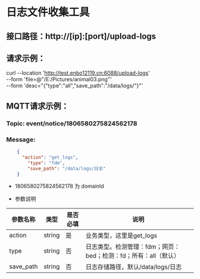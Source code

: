 # 日志文件收集工具

## 接口路径：http://[ip]:[port]/upload-logs
## 请求示例：
  curl --location 'http://test.enbo12119.cn:6088/upload-logs' \
        --form 'file=@"/E:/Pictures/animal03.png"' \
        --form 'desc="{\"type\":\"all\",\"save_path\":\"/data/logs/\"}"'


## MQTT请求示例：
### Topic: event/notice/1806580275824562178
### Message:

```json
    {
      "action": "get_logs",
        "type": "fdm",
        "save_path": "/data/logs/日志"
    }
```
- 1806580275824562178 为 domainId

- 参数说明

| 参数名称 | 类型   | 是否必填  | 说明                                                         |
| -------- | ------ |-------| ------------------------------------------------------------ |
| action   | string | 是     | 业务类型，这里是get_logs                                     |
| type     | string | 否     | 日志类型。检测管理：fdm；网页：bed；检测：fd；所有：all（默认） |
| save_path| string | 否     | 日志存储路径，默认/data/logs/日志                            |



